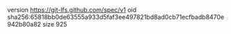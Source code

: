 version https://git-lfs.github.com/spec/v1
oid sha256:65818bb0de63555a933d5faf3ee497821bd8ad0cb71ecfbadb8470e942b80a82
size 925

